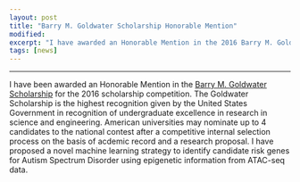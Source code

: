 ```yaml
---
layout: post
title: "Barry M. Goldwater Scholarship Honorable Mention"
modified:
excerpt: "I have awarded an Honorable Mention in the 2016 Barry M. Goldwater national scholarship competition."
tags: [news]
---
```



---

 I have been awarded an Honorable Mention in the [Barry M. Goldwater Scholarship](https://goldwater.scholarsapply.org/yybull.php) for the 2016 scholarship competition. The Goldwater Scholarship is the highest recognition given by the United States Government in recognition of undergraduate excellence in research in science and engineering. American universities may nominate up to 4 candidates to the national contest after a competitive internal selection process on the basis of acdemic record and a research proposal. I have proposed a novel machine learning strategy to identify candidate risk genes for Autism Spectrum Disorder using epigenetic information from ATAC-seq data.     
